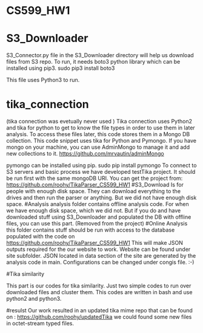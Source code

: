 # CS599_HW1

# S3_Downloader
S3_Connector.py file in the S3_Downloader directory will help us download files from S3 repo. To run, it needs boto3 python library
which can be installed using pip3. 
sudo pip3 install boto3

This file uses Python3 to run. 

# tika_connection
(tika connection was evetually never used )
Tika connection uses Python2 and tika for python to get to know the file types in order to use them in later analysis. To access
these files later, this code stores them in a Mongo DB collection. This code snippet uses tika for Python and Pymongo. 
If you have mongo on your machine, you can use AdminMongo to manage it and add new collections to it. https://github.com/mrvautin/adminMongo

pymongo can be installed using pip. sudo pip install pymongo
To connect to S3 servers and basic process we have developed testTika project. It should be run first with the same mongoDB URI. You can get the project from: https://github.com/roohy/TikaParser_CS599_HW1
#S3_Download
Is for people with enough disk space. They can download everything to the drives and then run the parser or anything. But we did not have enough disk space. 
#Analysis 
analysis folder contains offline analysis code. For when we have enough disk space, which we did not. But if you do and have downloaded stuff using S3_Downloader and populated the DB with offline files, you can use this part. (Removed from the project)
#Online Analysis 
this folder contains stuff should be run with access to the database populated with the code on https://github.com/roohy/TikaParser_CS599_HW1
This will make JSON outputs required for the our website to work. Website can be found under site subfolder. JSON located in data section of the site are generated by the analysis code in main. Configurations can be changed under congis file. :-)

#Tika similarity

This part is our codes for tika similarity. Just two simple codes to run over downloaded files and cluster them. This codes are written in bash and use python2 and python3. 


#resulst 
Our work resulted in an updated tika mime repo that can be found on : https://github.com/roohy/updatedTika 
we could found some new files in octet-stream typed files. 
